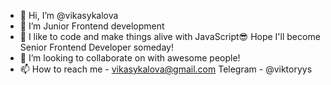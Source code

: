 - 👋 Hi, I’m @vikasykalova
- 👀 I’m Junior Frontend development
- 🌱 I like to code and make things alive with JavaScript😎 Hope I'll become Senior Frontend Developer someday!
- 💞️ I’m looking to collaborate on with awesome people!
- 📫 How to reach me - vikasykalova@gmail.com
Telegram - @viktoryys

<!---
vikasykalova/vikasykalova is a ✨ special ✨ repository because its `README.md` (this file) appears on your GitHub profile.
You can click the Preview link to take a look at your changes.
--->
